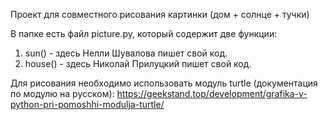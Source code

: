 Проект для совместного рисования картинки (дом + солнце + тучки)

В папке есть файл picture.py, который содержит две функции:

1. sun() - здесь Нелли Шувалова пишет свой код.
2. house() - здесь Николай Прилуцкий пишет свой код.

Для рисования необходимо использовать модуль turtle (документация по модулю на русском): https://geekstand.top/development/grafika-v-python-pri-pomoshhi-modulja-turtle/
